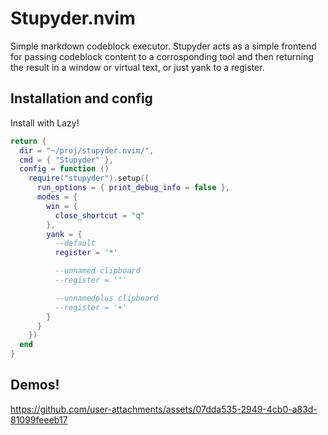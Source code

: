 # Stupyder.nvim

Simple markdown codeblock executor. Stupyder acts as a simple frontend for passing codeblock content to a corrosponding tool and then returning the result in a window or virtual text, or just yank to a register. 

## Installation and config
Install with Lazy!

```lua
return {
  dir = "~/proj/stupyder.nvim/",
  cmd = { "Stupyder" },
  config = function ()
    require("stupyder").setup({
      run_options = { print_debug_info = false },
      modes = {
        win = {
          close_shortcut = "q"
        },
        yank = {
          --default
          register = '*'

          --unnamed clipboard
          --register = '"'

          --unnamedplus clipboard
          --register = '+'
        }
      }
    })
  end
}
```

## Demos!



https://github.com/user-attachments/assets/07dda535-2949-4cb0-a83d-81099feeeb17


